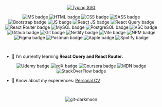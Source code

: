 <p align="center">
<a href="https://git.io/typing-svg"><img src="https://readme-typing-svg.demolab.com?font=Poppins&size=42&duration=3250&pause=1000&color=9745F5&center=true&vCenter=true&width=600&lines=React+Web+Developer;Always+Learning+New+Things;%2B4+Years+Of+Coding;A+lot+more+%3A)" alt="Typing SVG" /></a>
</p>



<p align="center">
<img src="https://img.shields.io/badge/Windows%2011-%230079d5.svg?style=for-the-badge&logo=Windows%2011&logoColor=white" alt="MS badge" >
<img src="https://img.shields.io/badge/html5-%23E34F26.svg?style=for-the-badge&logo=html5&logoColor=white" alt="HTML badge" >
<img src="https://img.shields.io/badge/css3-%231572B6.svg?style=for-the-badge&logo=css3&logoColor=white" alt="CSS badge" >
<img src="https://img.shields.io/badge/SASS-hotpink.svg?style=for-the-badge&logo=SASS&logoColor=white" alt="SASS badge" >
<img src="https://img.shields.io/badge/bootstrap-%238511FA.svg?style=for-the-badge&logo=bootstrap&logoColor=white" alt="Bootstrap badge" >
<img src="https://img.shields.io/badge/javascript-%23323330.svg?style=for-the-badge&logo=javascript&logoColor=%23F7DF1E" alt="JS badge" >
<img src="https://img.shields.io/badge/react-%2320232a.svg?style=for-the-badge&logo=react&logoColor=%2361DAFB" alt="React JS badge" >
<img src="https://img.shields.io/badge/-React%20Query-FF4154?style=for-the-badge&logo=react%20query&logoColor=white" alt="React Query badge" >
<img src="https://img.shields.io/badge/React_Router-CA4245?style=for-the-badge&logo=react-router&logoColor=white" alt="React Router badge" >
<img src="https://camo.githubusercontent.com/b46e59b09c063a31380646688a68018381767a7a206547c93f896df4643671e9/68747470733a2f2f696d672e736869656c64732e696f2f62616467652f6d7973716c2d2532333030303030662e7376673f7374796c653d666f722d7468652d6261646765266c6f676f3d6d7973716c266c6f676f436f6c6f723d7768697465" alt="MySQL badge" >
<img src="https://img.shields.io/badge/postgres-%23316192.svg?style=for-the-badge&logo=postgresql&logoColor=white" alt="PostgreSQL badge" >
<img src="https://img.shields.io/badge/Visual%20Studio%20Code-0078d7.svg?style=for-the-badge&logo=visual-studio-code&logoColor=white" alt="VSC badge" >
<img src="https://img.shields.io/badge/github-%23121011.svg?style=for-the-badge&logo=github&logoColor=white" alt="Github badge" >
<img src="https://img.shields.io/badge/git-%23F05033.svg?style=for-the-badge&logo=git&logoColor=white" alt="Git badge" >
<img src="https://img.shields.io/badge/netlify-%23000000.svg?style=for-the-badge&logo=netlify&logoColor=#00C7B7" alt="Netlify badge" >
<img src="https://img.shields.io/badge/vite-%23646CFF.svg?style=for-the-badge&logo=vite&logoColor=white" alt="Vite badge" >
<img src="https://img.shields.io/badge/NPM-%23CB3837.svg?style=for-the-badge&logo=npm&logoColor=white" alt="NPM badge" >
<img src="https://img.shields.io/badge/figma-%23F24E1E.svg?style=for-the-badge&logo=figma&logoColor=white" alt="Figma badge" >
<img src="https://img.shields.io/badge/Postman-FF6C37?style=for-the-badge&logo=postman&logoColor=white" alt="Postman badge" >
<img src="https://img.shields.io/badge/Apple-%23000000.svg?style=for-the-badge&logo=apple&logoColor=white" alt="Apple badge" >
<img src="https://img.shields.io/badge/Spotify-1ED760?style=for-the-badge&logo=spotify&logoColor=white" alt="Spotify badge" >

</p>

<br>

- 🌱 I’m currently learning **React Query and React Router.**

<p align="center">
  <img src="https://img.shields.io/badge/Udemy-A435F0?style=for-the-badge&logo=Udemy&logoColor=white" alt="Udemy badge" >
<img src="https://img.shields.io/badge/edX-%2302262B.svg?style=for-the-badge&logo=edX&logoColor=white" alt="edX badge" >
<img src="https://img.shields.io/badge/Coursera-%230056D2.svg?style=for-the-badge&logo=Coursera&logoColor=white" alt="Coursera badge" >
<img src="https://img.shields.io/badge/MDN_Web_Docs-black?style=for-the-badge&logo=mdnwebdocs&logoColor=white" alt="MDN badge" >
<img src="https://img.shields.io/badge/-Stackoverflow-FE7A16?style=for-the-badge&logo=stack-overflow&logoColor=white" alt="StackOverFlow badge" >
</p>

- 📄 Know about my experiences: [Personal CV](https://drive.google.com/file/d/1LLWQ8t9Ow30wMobHlfN4qAdzi3bgRLsD/view?usp=drive_link)

<br>

<p align="center">
<img align="center" src="https://streak-stats.demolab.com?user=Git-Darkmoon&theme=midnight-purple&hide_border=true&card_width=400)](https://git.io/streak-stats" alt="git-darkmoon" />
</p>

<!-- ![Git-Darkmoon's github stats](https://github-readme-stats.vercel.app/api?username=git-darkmoon&theme=midnight-purple&show_icons=true) -->
